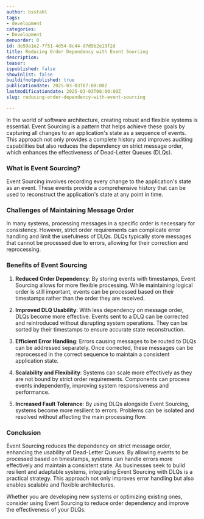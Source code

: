 ```yaml
---
author: bsstahl
tags:
- development
categories:
- Development
menuorder: 0
id: de59a1e2-7f51-4d54-8c44-d7d9b2e13f2d
title: Reducing Order Dependency with Event Sourcing
description: 
teaser: 
ispublished: false
showinlist: false
buildifnotpublished: true
publicationdate: 2025-03-03T07:00:00Z
lastmodificationdate: 2025-03-03T08:00:00Z
slug: reducing-order-dependency-with-event-sourcing

---
```

In the world of software architecture, creating robust and flexible systems is essential. Event Sourcing is a pattern that helps achieve these goals by capturing all changes to an application's state as a sequence of events. This approach not only provides a complete history and improves auditing capabilities but also reduces the dependency on strict message order, which enhances the effectiveness of Dead-Letter Queues (DLQs).

### What is Event Sourcing?

Event Sourcing involves recording every change to the application's state as an event. These events provide a comprehensive history that can be used to reconstruct the application's state at any point in time.

### Challenges of Maintaining Message Order

In many systems, processing messages in a specific order is necessary for consistency. However, strict order requirements can complicate error handling and limit the usefulness of DLQs. DLQs typically store messages that cannot be processed due to errors, allowing for their correction and reprocessing.

### Benefits of Event Sourcing

1. **Reduced Order Dependency**: By storing events with timestamps, Event Sourcing allows for more flexible processing. While maintaining logical order is still important, events can be processed based on their timestamps rather than the order they are received.

2. **Improved DLQ Usability**: With less dependency on message order, DLQs become more effective. Events sent to a DLQ can be corrected and reintroduced without disrupting system operations. They can be sorted by their timestamps to ensure accurate state reconstruction.

3. **Efficient Error Handling**: Errors causing messages to be routed to DLQs can be addressed separately. Once corrected, these messages can be reprocessed in the correct sequence to maintain a consistent application state.

4. **Scalability and Flexibility**: Systems can scale more effectively as they are not bound by strict order requirements. Components can process events independently, improving system responsiveness and performance.

5. **Increased Fault Tolerance**: By using DLQs alongside Event Sourcing, systems become more resilient to errors. Problems can be isolated and resolved without affecting the main processing flow.

### Conclusion

Event Sourcing reduces the dependency on strict message order, enhancing the usability of Dead-Letter Queues. By allowing events to be processed based on timestamps, systems can handle errors more effectively and maintain a consistent state. As businesses seek to build resilient and adaptable systems, integrating Event Sourcing with DLQs is a practical strategy. This approach not only improves error handling but also enables scalable and flexible architectures.

Whether you are developing new systems or optimizing existing ones, consider using Event Sourcing to reduce order dependency and improve the effectiveness of your DLQs.